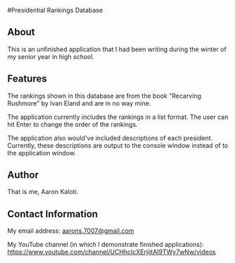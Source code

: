 #Presidential Rankings Database


About
-----

This is an unfinished application that I had been writing during the winter
of my senior year in high school. 


Features
--------

The rankings shown in this database are from the book "Recarving Rushmore"
by Ivan Eland and are in no way mine.

The application currently includes the rankings in a list format. 
The user can hit Enter to change the order of the rankings.

The application also would've included descriptions of each president.
Currently, these descriptions are output to the console window instead of
to the application window.


Author
------

That is me, Aaron Kaloti.


Contact Information
-------------------

My email address: aarons.7007@gmail.com

My YouTube channel (in which I demonstrate finished applications): 
  https://www.youtube.com/channel/UCHhcIcXErjijtAI9TWy7wNw/videos